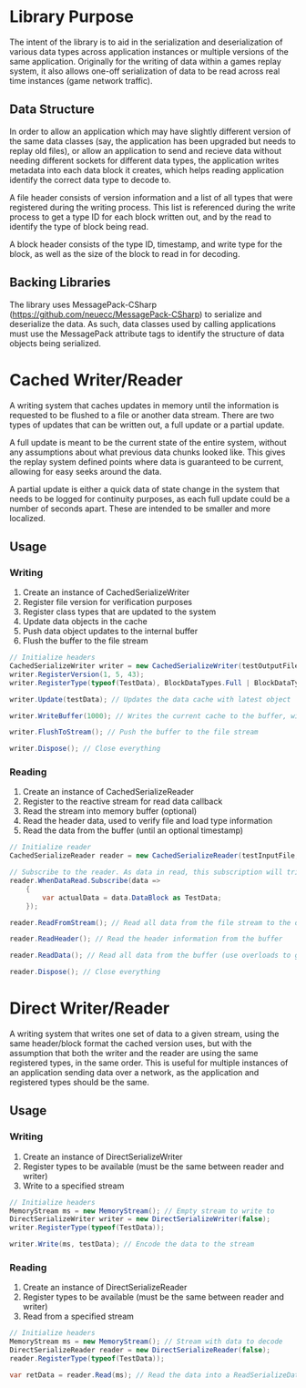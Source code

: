# Library Purpose
The intent of the library is to aid in the serialization and deserialization of various data types across application instances or multiple versions of the same application. Originally for the writing of data within a games replay system, it also allows one-off serialization of data to be read across real time instances (game network traffic).

## Data Structure
In order to allow an application which may have slightly different version of the same data classes (say, the application has been upgraded but needs to replay old files), or allow an application to send and recieve data without needing different sockets for different data types, the application writes metadata into each data block it creates, which helps reading application identify the correct data type to decode to.

A file header consists of version information and a list of all types that were registered during the writing process. This list is referenced during the write process to get a type ID for each block written out, and by the read to identify the type of block being read.

A block header consists of the type ID, timestamp, and write type for the block, as well as the size of the block to read in for decoding.

## Backing Libraries
The library uses MessagePack-CSharp (https://github.com/neuecc/MessagePack-CSharp) to serialize and deserialize the data. As such, data classes used by calling applications must use the MessagePack attribute tags to identify the structure of data objects being serialized.

# Cached Writer/Reader
A writing system that caches updates in memory until the information is requested to be flushed to a file or another data stream. There are two types of updates that can be written out, a full update or a partial update.

A full update is meant to be the current state of the entire system, without any assumptions about what previous data chunks looked like. This gives the replay system defined points where data is guaranteed to be current, allowing for easy seeks around the data.

A partial update is either a quick data of state change in the system that needs to be logged for continuity purposes, as each full update could be a number of seconds apart. These are intended to be smaller and more localized.

## Usage
### Writing

1. Create an instance of CachedSerializeWriter
2. Register file version for verification purposes
3. Register class types that are updated to the system
4. Update data objects in the cache
5. Push data object updates to the internal buffer
6. Flush the buffer to the file stream

```C#
// Initialize headers
CachedSerializeWriter writer = new CachedSerializeWriter(testOutputFile, true, false);
writer.RegisterVersion(1, 5, 43);
writer.RegisterType(typeof(TestData), BlockDataTypes.Full | BlockDataTypes.Partial);

writer.Update(testData); // Updates the data cache with latest object

writer.WriteBuffer(1000); // Writes the current cache to the buffer, with the timestamp of 1000

writer.FlushToStream(); // Push the buffer to the file stream

writer.Dispose(); // Close everything
```

### Reading

1. Create an instance of CachedSerializeReader
2. Register to the reactive stream for read data callback
3. Read the stream into memory buffer (optional)
4. Read the header data, used to verify file and load type information
5. Read the data from the buffer (until an optional timestamp)

```C#
// Initialize reader
CachedSerializeReader reader = new CachedSerializeReader(testInputFile, true);

// Subscribe to the reader. As data in read, this subscription will trigger (reactive stream)
reader.WhenDataRead.Subscribe(data =>
    {
        var actualData = data.DataBlock as TestData;
    });

reader.ReadFromStream(); // Read all data from the file stream to the data buffer

reader.ReadHeader(); // Read the header information from the buffer

reader.ReadData(); // Read all data from the buffer (use overloads to go to a timestamp)

reader.Dispose(); // Close everything
```

# Direct Writer/Reader
A writing system that writes one set of data to a given stream, using the same header/block format the cached version uses, but with the assumption that both the writer and the reader are using the same registered types, in the same order. This is useful for multiple instances of an application sending data over a network, as the application and registered types should be the same.

## Usage
### Writing

1. Create an instance of DirectSerializeWriter
2. Register types to be available (must be the same between reader and writer)
3. Write to a specified stream

```C#
// Initialize headers
MemoryStream ms = new MemoryStream(); // Empty stream to write to
DirectSerializeWriter writer = new DirectSerializeWriter(false);
writer.RegisterType(typeof(TestData));

writer.Write(ms, testData); // Encode the data to the stream
```

### Reading

1. Create an instance of DirectSerializeReader
2. Register types to be available (must be the same between reader and writer)
3. Read from a specified stream

```C#
// Initialize headers
MemoryStream ms = new MemoryStream(); // Stream with data to decode
DirectSerializeReader reader = new DirectSerializeReader(false);
reader.RegisterType(typeof(TestData));

var retData = reader.Read(ms); // Read the data into a ReadSerializeData object
```